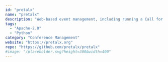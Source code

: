 ```yaml
---
id: "pretalx"
name: "pretalx"
description: "Web-based event management, including running a Call for Papers, reviewing submissions, and scheduling talks. Exports and imports for various related tools."
tags:
  - "Apache-2.0"
  - "Python"
category: "Conference Management"
website: "https://pretalx.org"
repo: "https://github.com/pretalx/pretalx"
#image: "/placeholder.svg?height=300&width=400"
---
```


